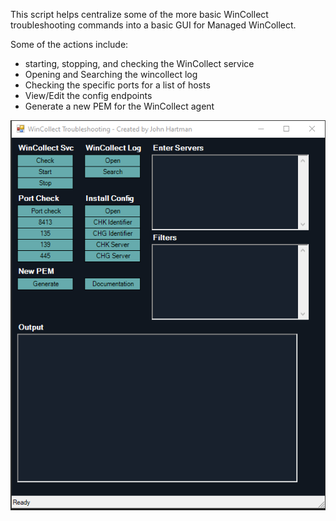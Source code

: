 This script helps centralize some of the more basic WinCollect troubleshooting commands into a basic GUI for Managed WinCollect.

Some of the actions include:
- starting, stopping, and checking the WinCollect service
- Opening and Searching the wincollect log
- Checking the specific ports for a list of hosts
- View/Edit the config endpoints
- Generate a new PEM for the WinCollect agent

![Screenshot_of_GUI](https://github.com/John-Hartman/QRadar_WinCollect_PowerShell_GUI/blob/main/PS%20GUI.PNG)
